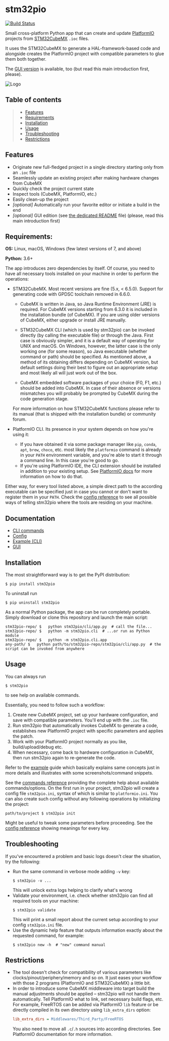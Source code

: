 # stm32pio

[![Build Status](https://dev.azure.com/andrei42008/stm32pio/_apis/build/status/ussserrr.stm32pio?branchName=master)](https://dev.azure.com/andrei42008/stm32pio/_build/latest?definitionId=1&branchName=master)

Small cross-platform Python app that can create and update [PlatformIO](https://platformio.org) projects from [STM32CubeMX](https://www.st.com/en/development-tools/stm32cubemx.html) `.ioc` files.

It uses the STM32CubeMX to generate a HAL-framework-based code and alongside creates the PlatformIO project with compatible parameters to glue them both together.

The [GUI version](/docs/GUI/README.md) is available, too (but read this main introduction first, please).

![Logo](/logo/logo.png)


## Table of contents
> - [Features](#features)
> - [Requirements](#requirements)
> - [Installation](#installation)
> - [Usage](#usage)
> - [Troubleshooting](#troubleshooting)
> - [Restrictions](#restrictions)


## Features
  - Originate new full-fledged project in a single directory starting only from an `.ioc` file
  - Seamlessly update an existing project after making hardware changes from CubeMX
  - Quickly check the project current state
  - Inspect tools (CubeMX, PlatformIO, etc.)
  - Easily clean-up the project
  - *[optional]* Automatically run your favorite editor or initiate a build in the end
  - *[optional]* GUI edition (see [the dedicated README](/docs/GUI/README.md) file) (please, read this main introduction first)


## Requirements:
**OS:** Linux, macOS, Windows (few latest versions of 7, and above)

**Python:** 3.6+

The app introduces zero dependencies by itself. Of course, you need to have all necessary tools installed on your machine in order to perform the operations:
  - STM32CubeMX. Most recent versions are fine (5.x, < 6.5.0). Support for generating code with GPDSC toolchain removed in 6.6.0.
    
    - CubeMX is written in Java, so Java Runtime Environment (JRE) is required. For CubeMX versions starting from 6.3.0 it is included in the installation bundle (of CubeMX). If you are using older versions of CubeMX, either upgrade or install JRE manually.
    
    - STM32CubeMX CLI (which is used by stm32pio) can be invoked directly (by calling the executable file) or through the Java. First case is obviously simpler, and it is a default way of operating for UNIX and macOS. On Windows, however, the latter case is the only working one (for some reason), so Java executable (whether command or path) should be specified. As mentioned above, a method of its obtaining differs depending on CubeMX version, but default settings doing their best to figure out an appropriate setup and most likely all will just work out of the box.

    - CubeMX embedded software packages of your choice (F0, F1, etc.) should be added into CubeMX. In case of their absence or versions mismatches you will probably be prompted by CubeMX during the code generation stage.

    For more information on how STM32CubeMX functions please refer to its manual (that is shipped with the installation bundle) or community forum.

  - PlatformIO CLI. Its presence in your system depends on how you're using it:
    - If you have obtained it via some package manager like `pip`, `conda`, `apt`, `brew`, `choco`, etc. most likely the `platformio` command is already in your `PATH` environment variable, and you're able to start it through a command line. In this case you're good to go.
    - If you're using PlatformIO IDE, the CLI extension should be installed in addition to your existing setup. See [PlatformIO docs](https://docs.platformio.org/en/latest/core/installation.html#piocore-install-shell-commands) for more information on how to do that.

Either way, for every tool listed above, a simple direct path to the according executable can be specified just in case you cannot or don't want to register them in your `PATH`. Check the [config reference](/docs/CONFIG.md) to see all possible ways of telling stm32pio where the tools are residing on your machine.


## Documentation
  - [CLI commands](/docs/CLI/COMMANDS.md)
  - [Config](/docs/CONFIG.md)
  - [Example (CLI)](/examples/cli)
  - [GUI](/docs/GUI/README.md)


## Installation
The most straightforward way is to get the PyPI distribution:
```shell script
$ pip install stm32pio
```

To uninstall run
```shell script
$ pip uninstall stm32pio
```

As a normal Python package, the app can be run completely portable. Simply download or clone this repository and launch the main script:
```shell script
stm32pio-repo/ $   python stm32pio/cli/app.py  # call the file...
stm32pio-repo/ $   python -m stm32pio.cli  # ...or run as Python module
stm32pio-repo/ $   python -m stm32pio.cli.app
any-path/ $   python path/to/stm32pio-repo/stm32pio/cli/app.py  # the script can be invoked from anywhere
```


## Usage
You can always run
```shell script
$ stm32pio
```
to see help on available commands.

Essentially, you need to follow such a workflow:
  1. Create new CubeMX project, set up your hardware configuration, and save with compatible parameters. You'll end up with the `.ioc` file.
  2. Run stm32pio that automatically invokes CubeMX to generate a code, establishes new PlatformIO project with specific parameters and applies the patch.
  3. Work with your PlatformIO project normally as you like, build/upload/debug etc.
  4. When necessary, come back to hardware configuration in CubeMX, then run stm32pio again to re-generate the code.

Refer to the [example](/examples/cli) guide which basically explains same concepts just in more details and illustrates with some screenshots/command snippets.

See the [commands reference](/docs/CLI/COMMANDS.md) providing the complete help about available commands/options. On the first run in your project, stm32pio will create a config file `stm32pio.ini`, syntax of which is similar to `platformio.ini`. You can also create such config without any following operations by initializing the project:
```shell script
path/to/project $ stm32pio init
```
Might be useful to tweak some parameters before proceeding. See the [config reference](/docs/CONFIG.md) showing meanings for every key.


## Troubleshooting
If you've encountered a problem and basic logs doesn't clear the situation, try the following:
 - Run the same command in verbose mode adding `-v` key:
   ```shell script
   $ stm32pio -v ...
   ```
   This will unlock extra logs helping to clarify what's wrong
 - Validate your environment, i.e. check whether stm32pio can find all required tools on your machine:
   ```shell script
   $ stm32pio validate
   ```
   This will print a small report about the current setup according to your config `stm32pio.ini` file.
 - Use the dynamic help feature that outputs information exactly about the requested command, for example:
   ```shell script
   $ stm32pio new -h  # "new" command manual
   ```


## Restrictions
  - The tool doesn't check for compatibility of various parameters like clocks/pinout/periphery/memory and so on. It just eases your workflow with those 2 programs (PlatformIO and STM32CubeMX) a little bit.
  - In order to introduce some CubeMX middleware into target build the manual adjustments should be applied – stm32pio will not handle them automatically. Tell PlatformIO what to link, set necessary build flags, etc. For example, FreeRTOS can be added via PlatformIO `lib` feature or be directly compiled in its own directory using `lib_extra_dirs` option:
    ```ini
    lib_extra_dirs = Middlewares/Third_Party/FreeRTOS
    ```
    You also need to move all `.c`/`.h` sources into according directories. See PlatformIO documentation for more information.
